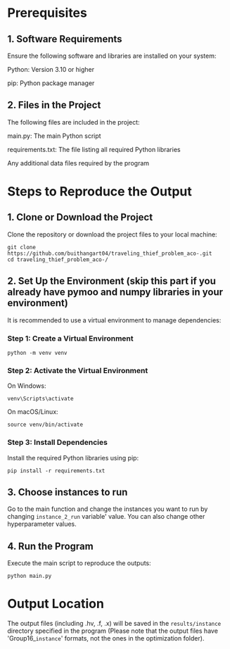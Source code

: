 # Prerequisites

## 1. Software Requirements

Ensure the following software and libraries are installed on your system:

Python: Version 3.10 or higher

pip: Python package manager

## 2. Files in the Project

The following files are included in the project:

main.py: The main Python script

requirements.txt: The file listing all required Python libraries

Any additional data files required by the program

# Steps to Reproduce the Output

## 1. Clone or Download the Project

Clone the repository or download the project files to your local machine:
```
git clone https://github.com/buithangart04/traveling_thief_problem_aco-.git
cd traveling_thief_problem_aco-/
```

## 2. Set Up the Environment (skip this part if you already have pymoo and numpy libraries in your environment)

It is recommended to use a virtual environment to manage dependencies:

### Step 1: Create a Virtual Environment
```
python -m venv venv
```

### Step 2: Activate the Virtual Environment

On Windows:
```
venv\Scripts\activate
```
On macOS/Linux:
```
source venv/bin/activate
```
### Step 3: Install Dependencies

Install the required Python libraries using pip:
```
pip install -r requirements.txt
```
## 3. Choose instances to run
Go to the main function and change the instances you want to run by changing `instance_2_run` variable' value. You can also change other hyperparameter values.

## 4. Run the Program

Execute the main script to reproduce the outputs:
```
python main.py
```
# Output Location

The output files (including .hv, .f, .x) will be saved in the `results/instance` directory specified in the program (Please note that the output files have 'Group16_`instance`' formats, not the ones in the optimization folder).

